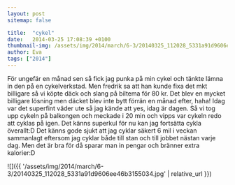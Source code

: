 ```yaml
---
layout: post
sitemap: false

title:  "cykel"
date:   2014-03-25 17:08:39 +0100
thumbnail-img: /assets/img/2014/march/6-3/20140325_112028_5331a91d9606ee46b3155034.jpg
author: Eva
tags: ["2014"]
---
```


För ungefär en månad sen så fick jag punka på min cykel och tänkte lämna in den på en cykelverkstad. Men fredrik sa att han kunde fixa det mkt billigare så vi köpte däck och slang på biltema för 80 kr. Det blev en mycket billigare lösning men däcket blev inte bytt förrän en månad efter, haha! Idag var det superfint väder ute så jag kände att yes, idag är dagen. Så vi tog upp cykeln på balkongen och meckade i 20 min och vipps var cykeln redo att cyklas på igen. Det känns superkul för nu kan jag fortsätta cykla överallt:D Det känns gode sjukt att jag cyklar säkert 6 mil i veckan sammanlagt eftersom jag cyklar både till stan och till jobbet nästan varje dag. Men det är bra för då sparar man in pengar och bränner extra kalorier:D

![]({{ '/assets/img/2014/march/6-3/20140325_112028_5331a91d9606ee46b3155034.jpg'  | relative_url }})

